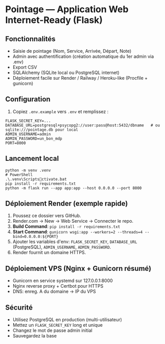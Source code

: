 # Pointage — Application Web Internet-Ready (Flask)

## Fonctionnalités
- Saisie de pointage (Nom, Service, Arrivée, Départ, Note)
- Admin avec authentification (création automatique du 1er admin via .env)
- Export CSV
- SQLAlchemy (SQLite local ou PostgreSQL internet)
- Déploiement facile sur Render / Railway / Heroku-like (Procfile + gunicorn)

## Configuration
1. Copiez `.env.example` vers `.env` et remplissez :
```
FLASK_SECRET_KEY=...
DATABASE_URL=postgresql+psycopg2://user:pass@host:5432/dbname   # ou sqlite:///pointage.db pour local
ADMIN_USERNAME=admin
ADMIN_PASSWORD=un_bon_mdp
PORT=8000
```

## Lancement local
```
python -m venv .venv
# PowerShell
.\.venv\Scriptsctivate.bat
pip install -r requirements.txt
python -m flask run --app app:app --host 0.0.0.0 --port 8000
```

## Déploiement Render (exemple rapide)
1. Poussez ce dossier vers GitHub.
2. Render.com → New → Web Service → Connecter le repo.
3. **Build Command**: `pip install -r requirements.txt`
4. **Start Command**: `gunicorn wsgi:app --workers=2 --threads=4 --bind=0.0.0.0:${PORT}`
5. Ajouter les variables d'env: `FLASK_SECRET_KEY`, `DATABASE_URL` (PostgreSQL), `ADMIN_USERNAME`, `ADMIN_PASSWORD`.
6. Render fournit un domaine HTTPS.

## Déploiement VPS (Nginx + Gunicorn résumé)
- Gunicorn en service systemd sur 127.0.0.1:8000
- Nginx reverse proxy + Certbot pour HTTPS
- DNS: enreg. A du domaine → IP du VPS

## Sécurité
- Utilisez PostgreSQL en production (multi-utilisateur)
- Mettez un `FLASK_SECRET_KEY` long et unique
- Changez le mot de passe admin initial
- Sauvegardez la base
